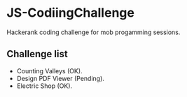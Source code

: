 # JS-CodiingChallenge
Hackerank coding challenge for mob progamming sessions.
## Challenge list
- Counting Valleys (OK).
- Design PDF Viewer (Pending).
- Electric Shop (OK).
